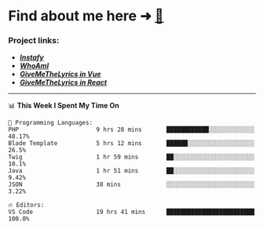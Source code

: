 # Find about me here ➜ [🧑](https://pauabella.dev)

### Project links:
- ***[Instafy](https://instafy.me)***
- ***[WhoAmI](https://pauabella.dev)***
- ***[GiveMeTheLyrics in Vue](https://lyrics.pauabella.dev)***
- ***[GiveMeTheLyrics in React](https://pauabella.dev/GiveMeTheLyrics)***

---
<!--START_SECTION:waka-->
📊 **This Week I Spent My Time On** 

```text
💬 Programming Languages: 
PHP                      9 hrs 28 mins       ████████████░░░░░░░░░░░░░   48.17% 
Blade Template           5 hrs 12 mins       ██████░░░░░░░░░░░░░░░░░░░   26.5% 
Twig                     1 hr 59 mins        ██░░░░░░░░░░░░░░░░░░░░░░░   10.1% 
Java                     1 hr 51 mins        ██░░░░░░░░░░░░░░░░░░░░░░░   9.42% 
JSON                     38 mins             ░░░░░░░░░░░░░░░░░░░░░░░░░   3.22%

🔥 Editors: 
VS Code                  19 hrs 41 mins      █████████████████████████   100.0%

```


<!--END_SECTION:waka-->
